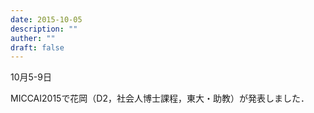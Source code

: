 ```yaml
---
date: 2015-10-05
description: ""
auther: ""
draft: false
---
```

10月5-9日

MICCAI2015で花岡（D2，社会人博士課程，東大・助教）が発表しました．
